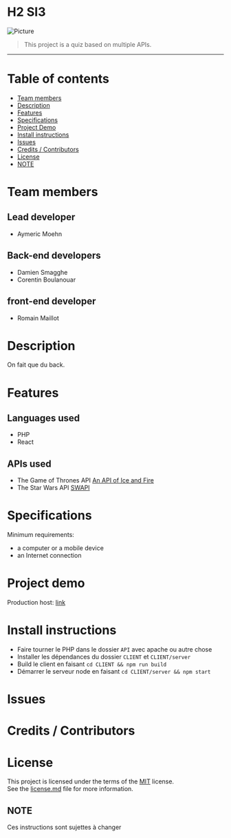 # H2 SI3

![Picture](https://via.placeholder.com/782x90?text=POP+QUIZ)

> This project is a quiz based on multiple APIs.
<hr>

# Table of contents

* [Team members](#team-members)
* [Description](#description)
* [Features](#features) 
* [Specifications](#specifications)
* [Project Demo](#project-demo)
* [Install instructions](#install-instructions)
* [Issues](#issues)
* [Credits / Contributors](#credits-/-contributors)
* [License](#license)
* [NOTE](#note)

# Team members

## Lead developer
* Aymeric Moehn

## Back-end developers
* Damien Smagghe
* Corentin Boulanouar

## front-end developer
* Romain Maillot

# Description

On fait que du back.

# Features
## Languages used
* PHP
* React
## APIs used
* The Game of Thrones API <a href='https://anapioficeandfire.com/'>An API of Ice and Fire</a>
* The Star Wars API <a href='https://swapi.co/'>SWAPI</a>

# Specifications
Minimum requirements: 
* a computer or a mobile device 
* an Internet connection

# Project demo

Production host: <a href=''>link</a>

# Install instructions

* Faire tourner le PHP dans le dossier `API` avec apache ou autre chose
* Installer les dépendances du dossier `CLIENT` et `CLIENT/server`
* Build le client en faisant `cd CLIENT && npm run build`
* Démarrer le serveur node en faisant `cd CLIENT/server && npm start`

# Issues

# Credits / Contributors

# License

This project is licensed under the terms of the [MIT](LICENSE) license. <br>
See the <a href=''>license.md</a> file for more information.

## NOTE

Ces instructions sont sujettes à changer
